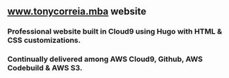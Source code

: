 ## www.tonycorreia.mba website
### Professional website built in Cloud9 using Hugo with HTML & CSS customizations.
### Continually delivered among AWS Cloud9, Github, AWS Codebuild & AWS S3.
